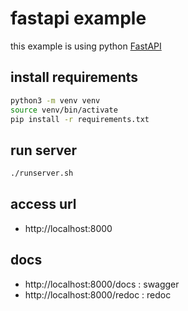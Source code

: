 # fastapi example

this example is using python [FastAPI](https://fastapi.tiangolo.com/)

## install requirements

```bash
python3 -m venv venv
source venv/bin/activate
pip install -r requirements.txt
```

## run server

```bash
./runserver.sh
```

## access url

- http://localhost:8000

## docs

- http://localhost:8000/docs : swagger
- http://localhost:8000/redoc : redoc